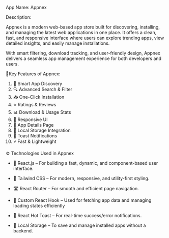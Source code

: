 App Name: Appnex



Description:



Appnex is a modern web-based app store built for discovering, installing, and managing the latest web applications in one place. It offers a clean, fast, and responsive interface where users can explore trending apps, view detailed insights, and easily manage installations.

With smart filtering, download tracking, and user-friendly design, Appnex delivers a seamless app management experience for both developers and users.





🚀Key Features of Appnex:



1. 🧭 Smart App Discovery
2. 🔍 Advanced Search \& Filter
3. 📥 One-Click Installation
4. ⭐ Ratings \& Reviews
5. 📊 Download \& Usage Stats
6. 📱 Responsive UI
7. 🧩 App Details Page
8. 💾 Local Storage Integration
9. 🔔 Toast Notifications
10. ⚡ Fast \& Lightweight





⚙️ Technologies Used in Appnex



* 🧠 React.js – For building a fast, dynamic, and component-based user interface.



* 🎨 Tailwind CSS – For modern, responsive, and utility-first styling.



* 🛣️ React Router – For smooth and efficient page navigation.



* 🔄 Custom React Hook – Used for fetching app data and managing loading states efficiently



* 🔔 React Hot Toast – For real-time success/error notifications.



* 💾 Local Storage – To save and manage installed apps without a backend.









































